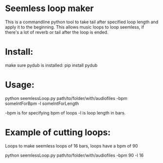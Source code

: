 # Seemless loop maker

This is a commandline python tool to take tail after specified loop length
and apply it to the beginning.
This allows music loops to loop seemless, if there's a lot of reverb or tail after the loop is ended.

# Install:

make sure pydub is installed:
pip install pydub

# Usage:

python seemlessLoop.py path/to/folder/with/audiofiles -bpm someIntForBpm -l someIntForLength

-bpm is for specifying bpm of loops
-l is loop length in bars.

# Example of cutting loops:

Loops to make seemless loops of 16 bars, loops have a bpm of 90

python seemlessLoop.py path/to/folder/with/audiofiles -bpm 90 -l 16
